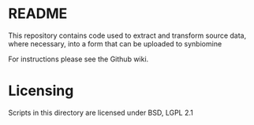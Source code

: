 # README #

This repository contains code used to extract and transform source data, where necessary, into a form that can be uploaded to synbiomine

For instructions please see the Github wiki.

# Licensing #

Scripts in this directory are licensed under BSD, LGPL 2.1
